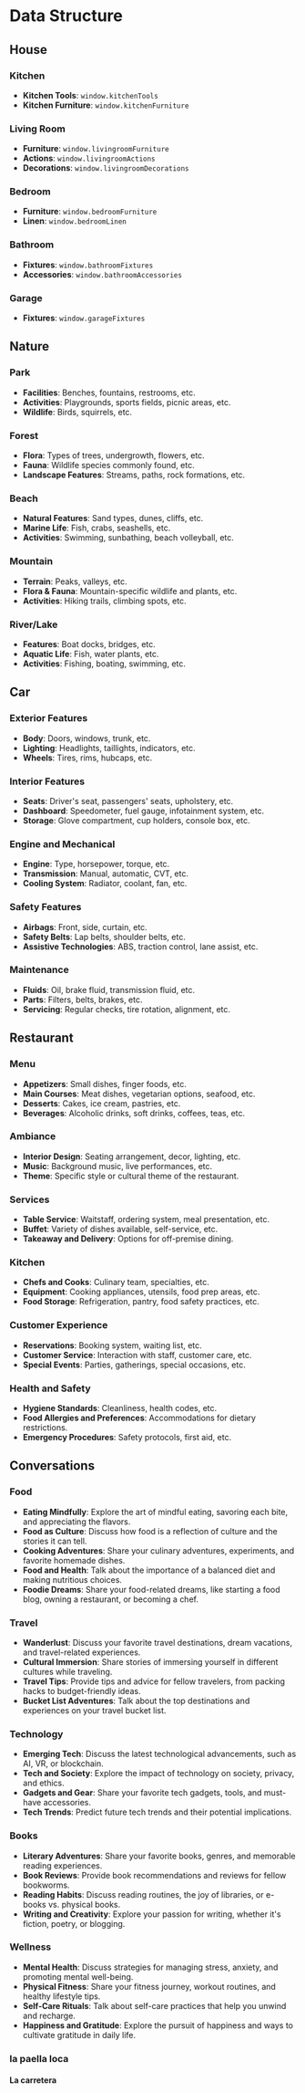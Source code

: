 # Data Structure

## House

### Kitchen
- **Kitchen Tools**: `window.kitchenTools`
- **Kitchen Furniture**: `window.kitchenFurniture`

### Living Room
- **Furniture**: `window.livingroomFurniture`
- **Actions**: `window.livingroomActions`
- **Decorations**: `window.livingroomDecorations`

### Bedroom
- **Furniture**: `window.bedroomFurniture`
- **Linen**: `window.bedroomLinen`

### Bathroom
- **Fixtures**: `window.bathroomFixtures`
- **Accessories**: `window.bathroomAccessories`

### Garage
- **Fixtures**: `window.garageFixtures`

## Nature

### Park
- **Facilities**: Benches, fountains, restrooms, etc.
- **Activities**: Playgrounds, sports fields, picnic areas, etc.
- **Wildlife**: Birds, squirrels, etc.

### Forest
- **Flora**: Types of trees, undergrowth, flowers, etc.
- **Fauna**: Wildlife species commonly found, etc.
- **Landscape Features**: Streams, paths, rock formations, etc.

### Beach
- **Natural Features**: Sand types, dunes, cliffs, etc.
- **Marine Life**: Fish, crabs, seashells, etc.
- **Activities**: Swimming, sunbathing, beach volleyball, etc.

### Mountain
- **Terrain**: Peaks, valleys, etc.
- **Flora & Fauna**: Mountain-specific wildlife and plants, etc.
- **Activities**: Hiking trails, climbing spots, etc.

### River/Lake
- **Features**: Boat docks, bridges, etc.
- **Aquatic Life**: Fish, water plants, etc.
- **Activities**: Fishing, boating, swimming, etc.

## Car

### Exterior Features
- **Body**: Doors, windows, trunk, etc.
- **Lighting**: Headlights, taillights, indicators, etc.
- **Wheels**: Tires, rims, hubcaps, etc.

### Interior Features
- **Seats**: Driver's seat, passengers' seats, upholstery, etc.
- **Dashboard**: Speedometer, fuel gauge, infotainment system, etc.
- **Storage**: Glove compartment, cup holders, console box, etc.

### Engine and Mechanical
- **Engine**: Type, horsepower, torque, etc.
- **Transmission**: Manual, automatic, CVT, etc.
- **Cooling System**: Radiator, coolant, fan, etc.

### Safety Features
- **Airbags**: Front, side, curtain, etc.
- **Safety Belts**: Lap belts, shoulder belts, etc.
- **Assistive Technologies**: ABS, traction control, lane assist, etc.

### Maintenance
- **Fluids**: Oil, brake fluid, transmission fluid, etc.
- **Parts**: Filters, belts, brakes, etc.
- **Servicing**: Regular checks, tire rotation, alignment, etc.

## Restaurant

### Menu
- **Appetizers**: Small dishes, finger foods, etc.
- **Main Courses**: Meat dishes, vegetarian options, seafood, etc.
- **Desserts**: Cakes, ice cream, pastries, etc.
- **Beverages**: Alcoholic drinks, soft drinks, coffees, teas, etc.

### Ambiance
- **Interior Design**: Seating arrangement, decor, lighting, etc.
- **Music**: Background music, live performances, etc.
- **Theme**: Specific style or cultural theme of the restaurant.

### Services
- **Table Service**: Waitstaff, ordering system, meal presentation, etc.
- **Buffet**: Variety of dishes available, self-service, etc.
- **Takeaway and Delivery**: Options for off-premise dining.

### Kitchen
- **Chefs and Cooks**: Culinary team, specialties, etc.
- **Equipment**: Cooking appliances, utensils, food prep areas, etc.
- **Food Storage**: Refrigeration, pantry, food safety practices, etc.

### Customer Experience
- **Reservations**: Booking system, waiting list, etc.
- **Customer Service**: Interaction with staff, customer care, etc.
- **Special Events**: Parties, gatherings, special occasions, etc.

### Health and Safety
- **Hygiene Standards**: Cleanliness, health codes, etc.
- **Food Allergies and Preferences**: Accommodations for dietary restrictions.
- **Emergency Procedures**: Safety protocols, first aid, etc.

## Conversations

### Food
- **Eating Mindfully**: Explore the art of mindful eating, savoring each bite, and appreciating the flavors.
- **Food as Culture**: Discuss how food is a reflection of culture and the stories it can tell.
- **Cooking Adventures**: Share your culinary adventures, experiments, and favorite homemade dishes.
- **Food and Health**: Talk about the importance of a balanced diet and making nutritious choices.
- **Foodie Dreams**: Share your food-related dreams, like starting a food blog, owning a restaurant, or becoming a chef.

### Travel
- **Wanderlust**: Discuss your favorite travel destinations, dream vacations, and travel-related experiences.
- **Cultural Immersion**: Share stories of immersing yourself in different cultures while traveling.
- **Travel Tips**: Provide tips and advice for fellow travelers, from packing hacks to budget-friendly ideas.
- **Bucket List Adventures**: Talk about the top destinations and experiences on your travel bucket list.

### Technology
- **Emerging Tech**: Discuss the latest technological advancements, such as AI, VR, or blockchain.
- **Tech and Society**: Explore the impact of technology on society, privacy, and ethics.
- **Gadgets and Gear**: Share your favorite tech gadgets, tools, and must-have accessories.
- **Tech Trends**: Predict future tech trends and their potential implications.

### Books
- **Literary Adventures**: Share your favorite books, genres, and memorable reading experiences.
- **Book Reviews**: Provide book recommendations and reviews for fellow bookworms.
- **Reading Habits**: Discuss reading routines, the joy of libraries, or e-books vs. physical books.
- **Writing and Creativity**: Explore your passion for writing, whether it's fiction, poetry, or blogging.

### Wellness
- **Mental Health**: Discuss strategies for managing stress, anxiety, and promoting mental well-being.
- **Physical Fitness**: Share your fitness journey, workout routines, and healthy lifestyle tips.
- **Self-Care Rituals**: Talk about self-care practices that help you unwind and recharge.
- **Happiness and Gratitude**: Explore the pursuit of happiness and ways to cultivate gratitude in daily life.

### la paella loca

#### La carretera
